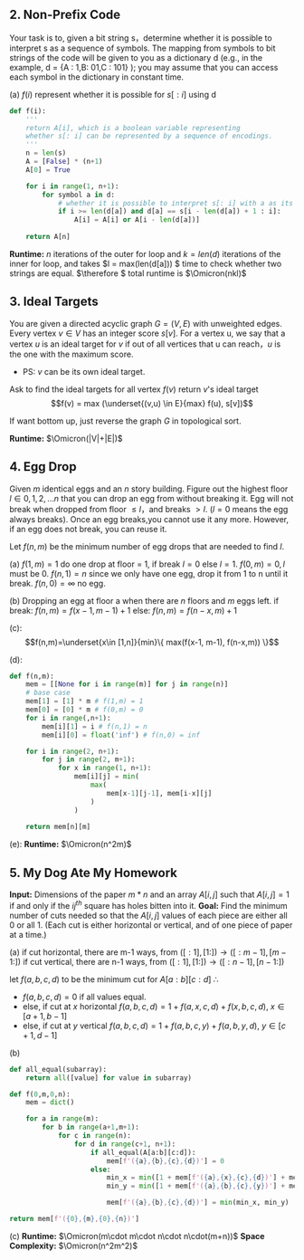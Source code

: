 ## 2. Non-Prefix Code

Your task is to, given a bit string s，determine whether it is possible to interpret s as a sequence of symbols. The mapping from symbols to bit strings of the code will be given to you as a dictionary d (e.g., in the example, d = {A ∶ 1,B∶ 01,C : 101} ); you may assume that you can access each symbol in the dictionary in constant time.

(a) $f(i)$ represent whether it is possible for $s[:i]$ using d

```python
def f(i):
    '''
    return A[i], which is a boolean variable representing 
    whether s[: i] can be represented by a sequence of encodings. 
    '''
    n = len(s)
    A = [False] * (n+1)
    A[0] = True

    for i in range(1, n+1):
        for symbol a in d:
            # whether it is possible to interpret s[: i] with a as its last symbol
            if i >= len(d[a]) and d[a] == s[i - len(d[a]) + 1 : i]:
                A[i] = A[i] or A[i - len(d[a])]
    
    return A[n]
```

**Runtime:**  $n$ iterations of the outer for loop and $k = len(d)$ iterations of the inner for loop, and takes $l = max(len(d[a])) $ time to check whether two strings are equal.
$\therefore $ total runtime is $\Omicron(nkl)$

## 3. Ideal Targets

You are given a directed acyclic graph $G = (V,E)$ with unweighted edges. Every vertex $v \in V$  has an integer score $s[v]$. For a vertex u, we say that a vertex $u$ is an ideal target for $v$ if out of all vertices that u can reach，$u$ is the one with the maximum score.

* PS:   $v$ can be its own ideal target.

Ask to find the  ideal targets for all vertex
$f(v)$ return $v$'s ideal target
$$f(v) = max (\underset{(v,u) \in E}{max} f(u), s[v])$$

If want bottom up, just reverse the graph $G$ in topological sort.

**Runtime:** $\Omicron(|V|+|E|)$

## 4. Egg Drop

Given $m$ identical eggs and an $n$ story building. Figure out the highest floor $l \in {0,1,2,...n}$ that you can drop an egg from without breaking it. Egg will not break when dropped from floor $\leq l$，and breaks $>l$. ($l= 0$ means the egg always breaks). Once an egg breaks,you cannot use it any more. However, if an egg does not break, you can reuse it.

Let $f (n, m)$ be the minimum number of egg drops that are needed to find $l$.

(a)
$f(1,m) = 1$ do one drop at floor = 1, if break $l=0$ else $l=1$.
$f(0,m) = 0, l$ must be 0.
$f(n,1) = n$ since we only have one egg, drop it from 1 to n until it break.
$f(n,0) = \infty$ no egg.

(b)
Dropping an egg at floor a when there are $n$ floors and $m$ eggs left.
if break: $f(n,m) = f(x-1,m-1)+1$
else: $f(n,m) = f(n-x,m)+1$

(c): 
$$f(n,m)=\underset{x\in [1,n]}{min}\{ max(f(x-1, m-1), f(n-x,m)) \}$$

(d):

```python
def f(n,m):
    mem = [[None for i in range(m)] for j in range(n)]
    # base case
    mem[1] = [1] * m # f(1,m) = 1
    mem[0] = [0] * m # f(0,m) = 0
    for i in range(,n+1):
        mem[i][1] = i # f(n,1) = n
        mem[i][0] = float('inf') # f(n,0) = inf

    for i in range(2, n+1):
        for j in range(2, m+1):
            for x in range(1, n+1):
                mem[i][j] = min(
                    max(
                        mem[x-1][j-1], mem[i-x][j]
                    )
                )
    
    return mem[n][m]
```

(e):
**Runtime:** $\Omicron(n^2m)$

## 5. My Dog Ate My Homework

**Input:** Dimensions of the paper $m * n$ and an array $A[i,j]$ such that $A[i,j]= 1$ if and only if the $ij^{th}$ square has holes bitten into it.
**Goal:** Find the minimum number of cuts needed so that the $A[i,j]$ values of each piece are either all 0 or all 1.
(Each cut is either horizontal or vertical, and of one piece of paper at a time.)

(a) 
if cut horizontal, there are m-1 ways, from $([:1], [1:]) \to ([:m-1], [m-1:])$
if cut vertical, there are n-1 ways, from $([:1], [1:]) \to ([:n-1], [n-1:])$

let $f(a,b,c,d)$ to be the minimum cut for $A[a:b][c:d]$
$\therefore$ 

* $f(a,b,c,d) = 0$ if all values equal.
* else, if cut at $x$ horizontal $f(a,b,c,d) = 1 + f(a, x , c, d) + f(x, b, c, d)$, $x\in [a+1,b-1]$
* else, if cut at $y$ vertical $f(a,b,c,d) = 1 + f(a, b, c, y) + f(a, b, y, d)$, $y\in [c+1,d-1]$

(b) 

```python
def all_equal(subarray):
    return all([value] for value in subarray)

def f(0,m,0,n):
    mem = dict()

    for a in range(m):
        for b in range(a+1,m+1):
            for c in range(n):
                for d in range(c+1, n+1):
                    if all_equal(A[a:b][c:d]):
                        mem[f'({a},{b},{c},{d})'] = 0
                    else:
                        min_x = min([1 + mem[f'({a},{x},{c},{d})'] + mem[f'({x},{b},{c},{d})'] for x in range(a+1,b)])
                        min_y = min([1 + mem[f'({a},{b},{c},{y})'] + mem[f'({a},{b},{y},{d})'] for y in range(c+1,d)])

                        mem[f'({a},{b},{c},{d})'] = min(min_x, min_y)

return mem[f'({0},{m},{0},{n})'] 
```

(c)
**Runtime:** $\Omicron(m\cdot m\cdot n\cdot n\cdot(m+n))$
**Space Complexity:** $\Omicron(n^2m^2)$
